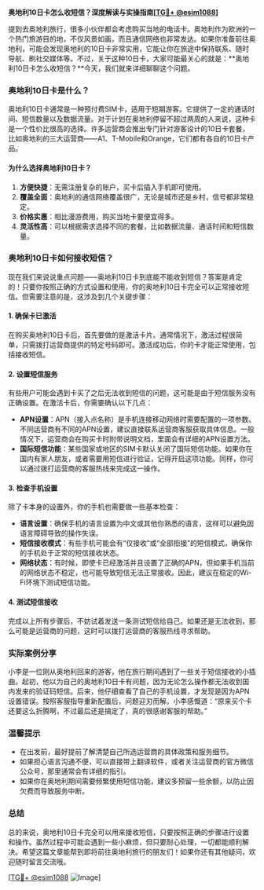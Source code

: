**奥地利10日卡怎么收短信？深度解读与实操指南[[TG💪+ @esim1088](https://t.me/s/esim1088)]**

提到去奥地利旅行，很多小伙伴都会考虑购买当地的电话卡。奥地利作为欧洲的一个热门旅游目的地，不仅风景如画，而且通信网络也非常发达。如果你准备前往奥地利，可能会发现奥地利的10日卡非常实用，它能让你在旅途中保持联系、随时导航、刷社交媒体等。不过，关于这种10日卡，大家可能最关心的就是：**奥地利10日卡怎么收短信？**今天，我们就来详细聊聊这个问题。

### 奥地利10日卡是什么？

奥地利10日卡通常是一种预付费SIM卡，适用于短期游客。它提供了一定的通话时间、短信数量以及数据流量。对于计划在奥地利停留不超过两周的人来说，这种卡是一个性价比很高的选择。许多运营商会推出专门针对游客设计的10日卡套餐，比如奥地利的三大运营商——A1、T-Mobile和Orange，它们都有各自的10日卡产品。

#### 为什么选择奥地利10日卡？
1. **方便快捷**：无需注册复杂的账户，买卡后插入手机即可使用。
2. **覆盖全面**：奥地利的通信网络覆盖很广，无论是城市还是乡村，信号都非常稳定。
3. **价格实惠**：相比漫游费用，购买当地卡要便宜得多。
4. **灵活性高**：可以根据需求选择不同的套餐，比如数据流量、通话时间和短信数量。

### 奥地利10日卡如何接收短信？

现在我们来说说重点问题——奥地利10日卡到底能不能收到短信？答案是肯定的！只要你按照正确的方式设置和使用，你的奥地利10日卡完全可以正常接收短信。但需要注意的是，这涉及到几个关键步骤：

#### 1. 确保卡已激活
在购买奥地利10日卡后，首先要做的是激活卡片。通常情况下，激活过程很简单，只需拨打运营商提供的特定号码即可。激活成功后，你的卡才能正常使用，包括接收短信。

#### 2. 设置短信服务
有些用户可能会遇到卡买了之后无法收到短信的问题，这可能是由于短信服务没有正确设置。在激活卡后，你需要确认以下几点：
- **APN设置**：APN（接入点名称）是手机连接移动网络时需要配置的一项参数。不同运营商有不同的APN设置，建议直接联系运营商客服获取具体信息。一般情况下，运营商会在购买卡时附带说明文档，里面会有详细的APN设置方法。
- **国际短信功能**：某些国家或地区的SIM卡默认关闭了国际短信功能。如果你在国内有家人朋友，或者需要用短信进行验证，记得开启这项功能。同样，你可以通过拨打运营商的客服热线来完成这一操作。

#### 3. 检查手机设置
除了卡本身的设置外，你的手机也需要做一些基本检查：
- **语言设置**：确保手机的语言设置为中文或其他你熟悉的语言，这样可以避免因语言障碍导致的操作失误。
- **短信接收模式**：有些手机可能会有“仅接收”或“全部拒接”的短信模式，确保你的手机处于正常的短信接收状态。
- **网络状态**：有时候，即使卡已经激活并且设置了正确的APN，但如果手机当前的网络状态不稳定，也可能导致短信无法正常接收。因此，建议在稳定的Wi-Fi环境下测试短信功能。

#### 4. 测试短信接收
完成以上所有步骤后，不妨试着发送一条测试短信给自己。如果还是无法收到，那么可能是运营商的问题，这时可以拨打运营商的客服热线寻求帮助。

### 实际案例分享

小李是一位刚从奥地利回来的游客，他在旅行期间遇到了一些关于短信接收的小插曲。起初，他以为自己的奥地利10日卡有问题，因为无论怎么操作都无法收到国内发来的验证码短信。后来，他仔细查看了自己的手机设置，才发现是因为APN设置错误。按照客服指导重新配置后，问题迎刃而解。小李感慨道：“原来买个卡还要这么折腾啊，不过最后还是搞定了，真的很感谢客服的帮助。”

### 温馨提示

- 在出发前，最好提前了解清楚自己所选运营商的具体政策和服务细节。
- 如果担心语言沟通不便，可以直接带上翻译软件，或者关注运营商的官方微信公众号，那里通常会有详细的指引。
- 如果你在奥地利期间需要频繁使用短信功能，建议多预留一些余额，以防止因欠费而导致服务中断。

### 总结

总的来说，奥地利10日卡完全可以用来接收短信，只要按照正确的步骤进行设置和操作。虽然过程中可能会遇到一些小麻烦，但只要耐心处理，一切都能顺利解决。希望这篇文章能帮到即将前往奥地利旅行的朋友们！如果你还有其他疑问，欢迎随时留言交流哦。

[[TG💪+ @esim1088](https://t.me/s/esim1088) ![Image](https://i.postimg.cc/4NQfJmqS/Snipaste-2025-05-13-00-14-12.png)]